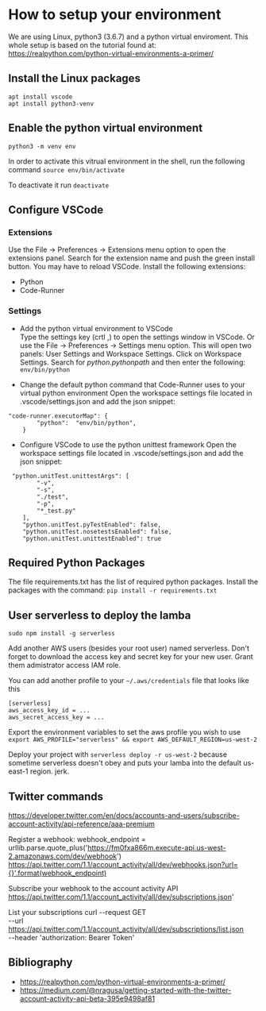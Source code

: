# How to setup your environment
We are using Linux, python3 (3.6.7) and a python virtual enviroment. This whole setup is based on the tutorial found at: https://realpython.com/python-virtual-environments-a-primer/

## Install the Linux packages
```
apt install vscode
apt install python3-venv  
```
  

## Enable the python virtual environment
`python3 -m venv env`

In order to activate this vitrual environment in the shell, run the following command
`source env/bin/activate`

To deactivate it run `deactivate`

## Configure VSCode 
### Extensions
Use the File -> Preferences -> Extensions menu option to open the extensions panel. Search for the extension name and push the green install button. You may have to reload VSCode. Install the following extensions:
* Python  
* Code-Runner

### Settings
* Add the python virtual environment to VSCode  
Type the settings key (crtl ,) to open the settings window in VSCode. Or use the File -> Preferences -> Settings menu option. This will open two panels: User Settings and Workspace Settings. Click on Workspace Settings.
Search for _python.pythonpath_ and then enter the following: `env/bin/python`

* Change the default python command that Code-Runner uses to your virtual python environment
Open the workspace settings file located in .vscode/settings.json and add the json snippet:
```
"code-runner.executorMap": {
        "python":  "env/bin/python",
    }
```

* Configure VSCode to use the python unittest framework
Open the workspace settings file located in .vscode/settings.json and add the json snippet:
```
 "python.unitTest.unittestArgs": [
        "-v",
        "-s",
        "./test",
        "-p",
        "*_test.py"
    ],
    "python.unitTest.pyTestEnabled": false,
    "python.unitTest.nosetestsEnabled": false,
    "python.unitTest.unittestEnabled": true
```

## Required Python Packages
The file requirements.txt has the list of required python packages. Install the packages with the command: `pip install -r requirements.txt`

## User serverless to deploy the lamba
`sudo npm install -g serverless`

Add another AWS users (besides your root user) named serverless. Don't forget to download the access key and secret key for your new user. Grant them admistrator access IAM role. 

You can add another profile to your `~/.aws/credentials` file that looks like this
```
[serverless]
aws_access_key_id = ...
aws_secret_access_key = ...
```

Export the environment variables to set the aws profile you wish to use
`export AWS_PROFILE="serverless" && export AWS_DEFAULT_REGION=us-west-2`

Deploy your project with
`serverless deploy -r us-west-2` because sometime serverless doesn't obey and puts your lamba into the default us-east-1 region. jerk.



## Twitter commands
https://developer.twitter.com/en/docs/accounts-and-users/subscribe-account-activity/api-reference/aaa-premium

Register a webhook:
webhook_endpoint = urllib.parse.quote_plus('https://fm0fxa866m.execute-api.us-west-2.amazonaws.com/dev/webhook')
https://api.twitter.com/1.1/account_activity/all/dev/webhooks.json?url={}'.format(webhook_endpoint)

Subscribe your webhook to the account activity API
https://api.twitter.com/1.1/account_activity/all/dev/subscriptions.json'


List your subscriptions
curl --request GET \
 --url https://api.twitter.com/1.1/account_activity/all/dev/subscriptions/list.json \
 --header 'authorization: Bearer Token'


## Bibliography
* https://realpython.com/python-virtual-environments-a-primer/
* https://medium.com/@nragusa/getting-started-with-the-twitter-account-activity-api-beta-395e9498af81







